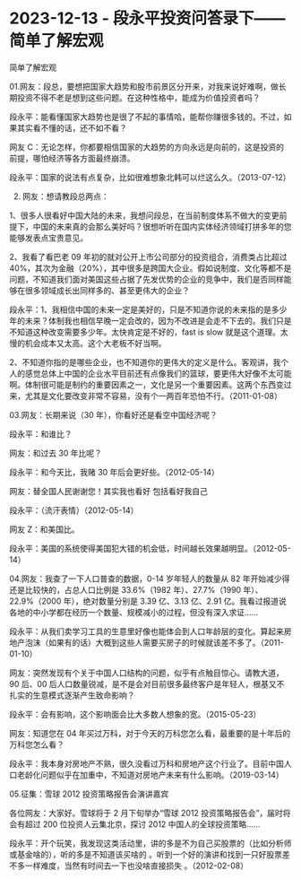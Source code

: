 # 2023-12-13 - 段永平投资问答录下——简单了解宏观

简单了解宏观

01.网友：段总，要想把国家大趋势和股市前景区分开来，对我来说好难啊，做长期投资不得不老是想到这些问题。在这种性格中，能成为价值投资者吗？

段永平：能看懂国家大趋势也是很了不起的事情哈，能帮你赚很多钱的。不过，如果其实看不懂的话，还不如不看？

网友 C：无论怎样，你都要相信国家的大趋势的方向永远是向前的，这是投资的前提，哪怕经济等各方面最终崩溃。

段永平：国家的说法有点复杂，比如很难想象北韩可以烂这么久。（2013-07-12）

02. 网友：想请教段总两点：

1、很多人很看好中国大陆的未来，我想问段总，在当前制度体系不做大的变更前提下，中国的未来真的会那么美好吗？很想听听在国内实体经济领域打拼多年的您能够发表点宝贵意见。

2、我看了看巴老 09 年初的就对公开上市公司部分的投资组合，消费类占比超过40%，其次为金融（20%），其中很多是跨国大企业。假如说制度、文化等都不是问题，不知道我们面对美国这些占据了先发优势的企业的竞争中，我们是否同样能够在很多领域成长出同样多的、甚至更伟大的企业？

段永平：1、我相信中国的未来一定是美好的，只是不知道你说的未来指的是多少年的未来？体制我也相信早晚一定会改的，因为不改进是会走不下去的。我们只是不知道这种改变需要多少年。太快肯定是不好的，fast is slow 就是这个道理。太慢的机会成本又太高。这个大老板不好当啊。

2、不知道你指的是哪些企业，也不知道你的更伟大的定义是什么。客观讲，我个人的感觉总体上中国的企业水平目前还有点像我们的篮球，要更伟大好像不太可能啊。体制很可能是制约的重要因素之一，文化是另一个重要因素。这两个东西变过来，尤其是文化要改变非常不容易，没有个一两百年恐怕不行。（2011-01-08）

03.网友：长期来说（30 年），你看好还是看空中国经济呢？

段永平：和谁比？

网友：和过去 30 年比呢？

段永平：和今天比，我赌 30 年后会更好些。（2012-05-14）

网友：替全国人民谢谢您！其实我也看好 包括看好我自己

段永平：（流汗表情）（2012-05-14）

网友 Z：和美国比。

段永平：美国的系统使得美国犯大错的机会低，时间越长效果越明显。（2012-05-14）

04.网友：我查了一下人口普查的数据，0-14 岁年轻人的数量从 82 年开始减少得还是比较快的，占总人口比例是 33.6%（1982 年）、27.7%（1990 年）、22.9%（2000 年），绝对数量分别是 3.39 亿、3.13 亿、2.91 亿。我看过报道说各地的中小学都在经历一个数量、规模减小的过程，但没有深入求证……

段永平：从我们卖学习工具的生意里好像也能体会到人口年龄层的变化。算起来房地产泡沫（如果有的话）大概到这些人需要买房子的时候就该差不多了。（2011-01-10）

网友：突然发现有个关于中国人口结构的问题，似乎有点触目惊心。请教大道，90 后、00 后人口数量锐减，是不是会对目前很多最终客户是年轻人，根基又不扎实的生意模式逐渐产生致命影响？

段永平：会有影响，这个影响面会比大多数人想象的宽。（2015-05-23）

网友：知道您在 04 年买过万科，对于今天的万科您怎么看，最重要的是十年后的万科您怎么看？

段永平：我本身对房地产不熟，很久没看过万科和房地产这个行业了。目前中国人口老龄化问题似乎在加重中，不知道对房地产未来有什么影响。（2019-03-14）

05.征集：雪球 2012 投资策略报告会演讲嘉宾

各位网友：大家好。雪球将于 2 月下旬举办“雪球 2012 投资策略报告会”，届时将会有超过 200 位投资人云集北京，探讨 2012 中国人的全球投资策略……

段永平：开个玩笑，我发现这类活动里，讲的多是不为自己买股票的（比如分析师或基金啥的），听的多是不知道该买啥的 。听到一个好的演讲和找到一只好股票差不多一样难度，当然有时间去一下也没啥直接损失 。（2012-02-08）